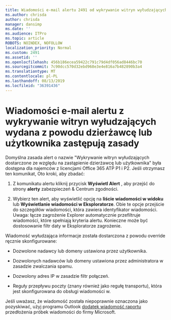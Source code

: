 ```yaml
---
title: Wiadomości e-mail alertu 2491 od wykrywanie witryn wyłudzających wydana z powodu dzierżawcę lub użytkownika zastępują zasady
ms.author: chrisda
author: chrisda
manager: dansimp
ms.date: ''
ms.audience: ITPro
ms.topic: article
ROBOTS: NOINDEX, NOFOLLOW
localization_priority: Normal
ms.custom: 2491
ms.assetid: ''
ms.openlocfilehash: 456b186ecea59422c791c79d4df056ad8446bc70
ms.sourcegitcommit: 7c90dcc570d32ebd968e3e4e816a7b482890b3a4
ms.translationtype: MT
ms.contentlocale: pl-PL
ms.lasthandoff: 08/13/2019
ms.locfileid: "36391436"
---
```

# <a name="alert-email-messages-from-the-phish-delivered-due-to-tenant-or-user-override-policy"></a>Wiadomości e-mail alertu z wykrywanie witryn wyłudzających wydana z powodu dzierżawcę lub użytkownika zastępują zasady

Domyślna zasada alert o nazwie "Wykrywanie witryn wyłudzających dostarczone ze względu na zastąpienie dzierżawcę lub użytkownika" była dostępna dla najemców z licencjami Office 365 ATP P1 i P2. Jeśli otrzymasz ten komunikat, Oto kroki, aby zbadać:

1. Z komunikatu alertu kliknij przycisk **Wyświetl Alert** , aby przejść do strony **alerty** zabezpieczeń & Centrum zgodności.

2. Wybierz ten alert, aby wyświetlić opcję na **liście wiadomości w widoku** lub **Wyświetlanie wiadomości w Eksploratorze**. Obie te opcje przejście do szczegółów wiadomości, która zawiera identyfikator wiadomości. Uwaga: łącze zagrożenie Explorer automatycznie przefiltruje wiadomości, które spełniają kryteria alertu. Konieczne może być dostosowanie filtr daty w Eksploratorze zagrożenie.

Wiadomość wyłudzająca informacje została dostarczona z powodu override ręcznie skonfigurowane:

- Dozwolone nadawcy lub domeny ustawiona przez użytkownika.

- Dozwolonych nadawców lub domeny ustawiona przez administratora w zasadzie zwalczania spamu.

- Dozwolony adres IP w zasadzie filtr połączeń.

- Reguły przepływu poczty (znany również jako regułę transportu), która jest skonfigurowana do obsługi wiadomości w.

Jeśli uważasz, że wiadomość została niepoprawnie oznaczona jako pozyskiwać, użyj programu Outlook [dodatek wiadomość raportu](https://support.office.com/article/b5caa9f1-cdf3-4443-af8c-ff724ea719d2) przedłożenia próbek wiadomości do firmy Microsoft.
